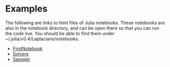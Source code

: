 # Examples

The following are links to html files of Julia notebooks.
These notebooks are also in the notebook directory, and can be open there so that you can run the code live.
You should be able to find them under ~/.julia/v0.4/Laplacians/notebooks.

* [FirstNotebook](http://github.com/danspielman/Laplacians.jl/blob/master/notebooks/FirstNotebook.ipynb)
* [Solvers](http://github.com/danspielman/Laplacians.jl/blob/master/notebooks/Solvers.ipynb)
* [Sampler](http://github.com/danspielman/Laplacians.jl/blob/master/notebooks/Sampler.ipynb)
